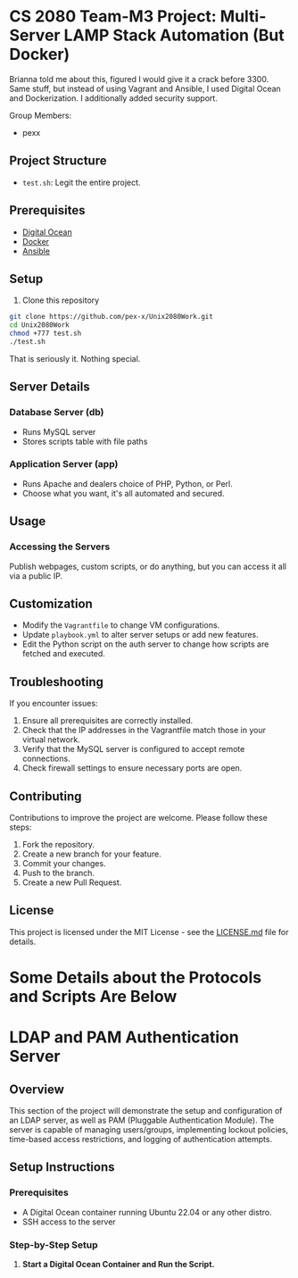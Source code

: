 # CS 2080 Team-M3 Project: Multi-Server LAMP Stack Automation (But Docker)

Brianna told me about this, figured I would give it a crack before 3300. Same stuff, but instead of using Vagrant and Ansible, I used Digital Ocean and Dockerization. I additionally added security support.

Group Members:
* pexx

## Project Structure
- `test.sh`: Legit the entire project.

## Prerequisites
- [Digital Ocean](https://www.digitalocean.com/)
- [Docker](https://hub.docker.com/)
- [Ansible](https://docs.ansible.com/ansible/latest/installation_guide/intro_installation.html)

## Setup

1. Clone this repository

```bash
git clone https://github.com/pex-x/Unix2080Work.git
cd Unix2080Work
chmod +777 test.sh
./test.sh
```
That is seriously it. Nothing special.

## Server Details

### Database Server (db)
- Runs MySQL server
- Stores scripts table with file paths

### Application Server (app)
- Runs Apache and dealers choice of PHP, Python, or Perl.
- Choose what you want, it's all automated and secured.

## Usage

### Accessing the Servers
Publish webpages, custom scripts, or do anything, but you can access it all via a public IP.

## Customization

- Modify the `Vagrantfile` to change VM configurations.
- Update `playbook.yml` to alter server setups or add new features.
- Edit the Python script on the auth server to change how scripts are fetched and executed.

## Troubleshooting

If you encounter issues:
1. Ensure all prerequisites are correctly installed.
2. Check that the IP addresses in the Vagrantfile match those in your virtual network.
3. Verify that the MySQL server is configured to accept remote connections.
4. Check firewall settings to ensure necessary ports are open.

## Contributing

Contributions to improve the project are welcome. Please follow these steps:
1. Fork the repository.
2. Create a new branch for your feature.
3. Commit your changes.
4. Push to the branch.
5. Create a new Pull Request.

## License

This project is licensed under the MIT License - see the [LICENSE.md](https://github.com/rukhat/Multi-Server-LAMP-Stack-Automation/blob/main/LICENSE) file for details.


# Some Details about the Protocols and Scripts Are Below


# LDAP and PAM Authentication Server

## Overview
This section of the project will demonstrate the setup and configuration of an LDAP server, as well as PAM (Pluggable Authentication Module). The server is capable of managing users/groups, implementing lockout policies, time-based access restrictions, and logging of authentication attempts.

## Setup Instructions

### Prerequisites
- A Digital Ocean container running Ubuntu 22.04 or any other distro.
- SSH access to the server

### Step-by-Step Setup

1. **Start a Digital Ocean Container and Run the Script.**
